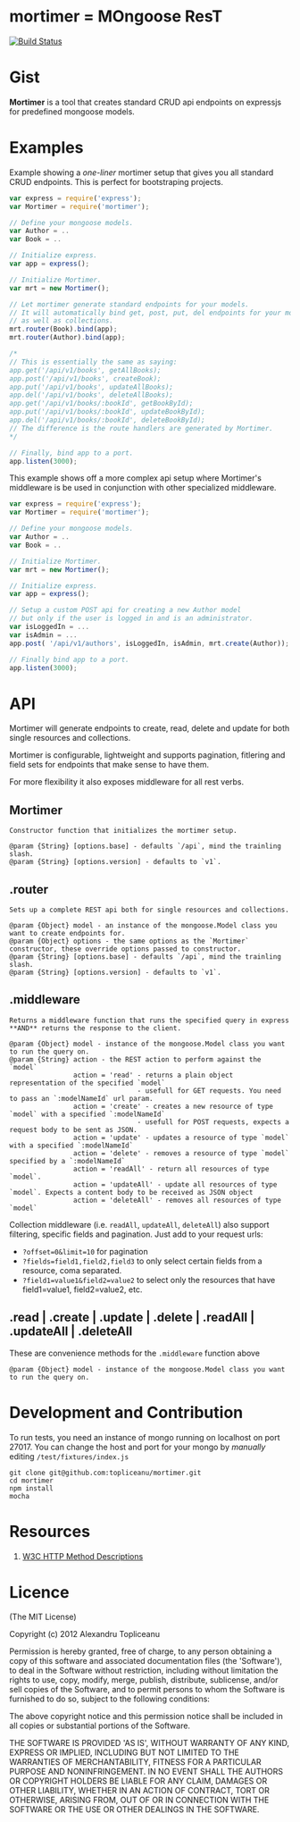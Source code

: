 mortimer = MOngoose ResT
========================

[![Build Status](https://secure.travis-ci.org/topliceanu/mortimer.png)](https://travis-ci.org/topliceanu/mortimer)


Gist
====

**Mortimer** is a tool that creates standard CRUD api endpoints on expressjs for predefined mongoose models.


Examples
========

Example showing a _one-liner_ mortimer setup that gives you all standard CRUD endpoints. This is perfect for bootstraping projects.

````javascript
var express = require('express');
var Mortimer = require('mortimer');

// Define your mongoose models.
var Author = ..
var Book = ..

// Initialize express.
var app = express();

// Initialize Mortimer.
var mrt = new Mortimer();

// Let mortimer generate standard endpoints for your models.
// It will automatically bind get, post, put, del endpoints for your models
// as well as collections.
mrt.router(Book).bind(app);
mrt.router(Author).bind(app);

/*
// This is essentially the same as saying:
app.get('/api/v1/books', getAllBooks);
app.post('/api/v1/books', createBook);
app.put('/api/v1/books', updateAllBooks);
app.del('/api/v1/books', deleteAllBooks);
app.get('/api/v1/books/:bookId', getBookById);
app.put('/api/v1/books/:bookId', updateBookById);
app.del('/api/v1/books/:bookId', deleteBookById);
// The difference is the route handlers are generated by Mortimer.
*/

// Finally, bind app to a port.
app.listen(3000);
````


This example shows off a more complex api setup where Mortimer's middleware is be used in conjunction with other specialized middleware.

````javascript
var express = require('express');
var Mortimer = require('mortimer');

// Define your mongoose models.
var Author = ..
var Book = ..

// Initialize Mortimer.
var mrt = new Mortimer();

// Initialize express.
var app = express();

// Setup a custom POST api for creating a new Author model
// but only if the user is logged in and is an administrator.
var isLoggedIn = ...
var isAdmin = ...
app.post( '/api/v1/authors', isLoggedIn, isAdmin, mrt.create(Author));

// Finally bind app to a port.
app.listen(3000);
````


API
===

Mortimer will generate endpoints to create, read, delete and update for both single resources and collections.

Mortimer is configurable, lightweight and supports pagination, fitlering and field sets for endpoints that make sense to have them.

For more flexibility it also exposes middleware for all rest verbs.


Mortimer
--------
    Constructor function that initializes the mortimer setup.

    @param {String} [options.base] - defaults `/api`, mind the trainling slash.
    @param {String} [options.version] - defaults to `v1`.

.router
-------
    Sets up a complete REST api both for single resources and collections.

    @param {Object} model - an instance of the mongoose.Model class you want to create endpoints for.
    @param {Object} options - the same options as the `Mortimer` constructor, these override options passed to constructor.
    @param {String} [options.base] - defaults `/api`, mind the trainling slash.
    @param {String} [options.version] - defaults to `v1`.

.middleware
-----------

    Returns a middleware function that runs the specified query in express **AND** returns the response to the client.

    @param {Object} model - instance of the mongoose.Model class you want to run the query on.
    @param {String} action - the REST action to perform against the `model`
                    action = 'read' - returns a plain object representation of the specified `model`
                                    - usefull for GET requests. You need to pass an `:modelNameId` url param.
                    action = 'create' - creates a new resource of type `model` with a specified `:modelNameId`
                                    - usefull for POST requests, expects a request body to be sent as JSON.
                    action = 'update' - updates a resource of type `model` with a specified `:modelNameId`
                    action = 'delete' - removes a resource of type `model` specified by a `:modelNameId`
                    action = 'readAll' - return all resources of type `model`.
                    action = 'updateAll' - update all resources of type `model`. Expects a content body to be received as JSON object
                    action = 'deleteAll' - removes all resources of type `model`

Collection middleware (i.e. `readAll`, `updateAll`, `deleteAll`) also support filtering, specific fields and pagination. Just add to your request urls:

- `?offset=0&limit=10` for pagination
- `?fields=field1,field2,field3` to only select certain fields from a resource, coma separated.
- `?field1=value1&field2=value2` to select only the resources that have field1=value1, field2=value2, etc.

.read | .create | .update | .delete | .readAll | .updateAll | .deleteAll
------------------------------------------------------------------------

These are convenience methods for the `.middleware` function above

    @param {Object} model - instance of the mongoose.Model class you want to run the query on.


Development and Contribution
============================

To run tests, you need an instance of mongo running on localhost on port 27017.
You can change the host and port for your mongo by _manually_ editing `/test/fixtures/index.js`

````
git clone git@github.com:topliceanu/mortimer.git
cd mortimer
npm install
mocha
````


Resources
=========

1. [W3C HTTP Method Descriptions](http://www.w3.org/Protocols/rfc2616/rfc2616-sec9.html)


Licence
=======

(The MIT License)

Copyright (c) 2012 Alexandru Topliceanu

Permission is hereby granted, free of charge, to any person obtaining
a copy of this software and associated documentation files (the
'Software'), to deal in the Software without restriction, including
without limitation the rights to use, copy, modify, merge, publish,
distribute, sublicense, and/or sell copies of the Software, and to
permit persons to whom the Software is furnished to do so, subject to
the following conditions:

The above copyright notice and this permission notice shall be
included in all copies or substantial portions of the Software.

THE SOFTWARE IS PROVIDED 'AS IS', WITHOUT WARRANTY OF ANY KIND,
EXPRESS OR IMPLIED, INCLUDING BUT NOT LIMITED TO THE WARRANTIES OF
MERCHANTABILITY, FITNESS FOR A PARTICULAR PURPOSE AND NONINFRINGEMENT.
IN NO EVENT SHALL THE AUTHORS OR COPYRIGHT HOLDERS BE LIABLE FOR ANY
CLAIM, DAMAGES OR OTHER LIABILITY, WHETHER IN AN ACTION OF CONTRACT,
TORT OR OTHERWISE, ARISING FROM, OUT OF OR IN CONNECTION WITH THE
SOFTWARE OR THE USE OR OTHER DEALINGS IN THE SOFTWARE.
